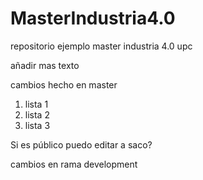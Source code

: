 # MasterIndustria4.0
repositorio ejemplo master industria 4.0 upc

añadir mas texto

cambios hecho en master

1. lista 1
2. lista 2
3. lista 3

Si es público puedo editar a saco?

cambios en rama development
